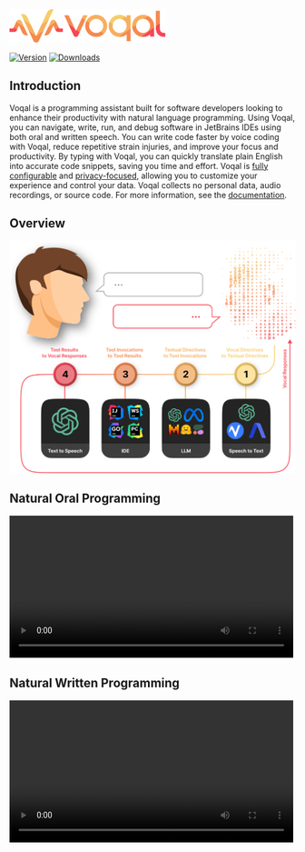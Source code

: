 <img src='.github/media/logo-horizontal-text.svg' width='275'>

[![Version](https://img.shields.io/jetbrains/plugin/v/23086-voqal-assistant.svg)](https://plugins.jetbrains.com/plugin/23086-voqal-assistant)
[![Downloads](https://img.shields.io/jetbrains/plugin/d/23086-voqal-assistant.svg)](https://plugins.jetbrains.com/plugin/23086-voqal-assistant)

## Introduction

<!-- Plugin description -->

Voqal is a programming assistant built for software developers looking to enhance their productivity with
natural language programming. Using Voqal, you can navigate, write, run, and debug software in JetBrains IDEs using both
oral and written speech. You can write code faster by voice coding with Voqal, reduce repetitive strain injuries, and
improve your focus and productivity. By typing with Voqal, you can quickly translate plain English into accurate code
snippets, saving you time and effort. Voqal is [fully configurable](https://docs.voqal.dev/prompting/overview)
and [privacy-focused](https://docs.voqal.dev/privacy), allowing you to customize your experience and control your
data. Voqal collects no personal data, audio recordings, or source code.
For more information, see the [documentation](https://docs.voqal.dev).

<!-- Plugin description end -->

## Overview

<p align="center">
  <img src=".github/media/fully_configurable.svg" width="600" />
</p>

## Natural Oral Programming

<video src="https://github.com/voqal/voqal/assets/3278877/2783f724-5b51-46a8-b804-ec46f1dd374c" width="500">
</video>

## Natural Written Programming

<video src="https://github.com/voqal/voqal/assets/3278877/1752758a-e63d-4710-bdd9-36e0200ce65d" width="500">
</video>
